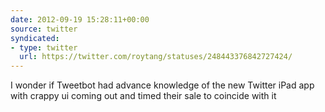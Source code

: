 ```yaml
---
date: 2012-09-19 15:28:11+00:00
source: twitter
syndicated:
- type: twitter
  url: https://twitter.com/roytang/statuses/248443376842727424/
---
```


I wonder if Tweetbot had advance knowledge of the new Twitter iPad app with crappy ui coming out and timed their sale to coincide with it